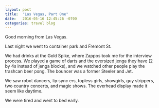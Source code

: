```yaml
---
layout: post
title:  "Las Vegas, Part One"
date:   2016-05-16 12:45:26 -0700
categories: travel blog
---
```


Good morning from Las Vegas.

Last night we went to container park and Fremont St.

We had drinks at the Gold Spike, where Zappos took me for the interview process. We played a game of darts and the oversized jenga they have (2 by 4s instead of jenga blocks), and we watched other people play the trashcan beer pong. The bouncer was a former Steeler and Jet.

We saw robot dancers, lip sync ers, topless girls, showgirls, guy strippers, two country concerts, and magic shows. The overhead display made it seem like daytime.

We were tired and went to bed early.
